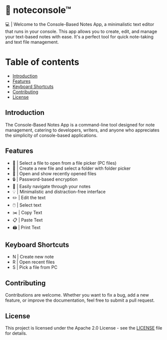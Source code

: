 # 📝 noteconsole™

💻 | Welcome to the Console-Based Notes App, a minimalistic text editor that runs in your console. 
      This app allows you to create, edit, and manage your text-based notes with ease. 
       It's a perfect tool for quick note-taking and text file management.

# Table of contents

- [Introduction](#introduction)
- [Features](#features)
- [Keyboard Shortcuts](#keyboard-shortcuts)
- [Contributing](#contributing)
- [License](#license)

## Introduction

The Console-Based Notes App is a command-line tool designed for note management, catering to developers, 
writers, and anyone who appreciates the simplicity of console-based applications.

## Features

- 📁 | Select a file to open from a file picker (PC files)
- 📁 | Create a new file and select a folder with folder picker
- 📝 | Open and show recently opened files
- 🔒 | Password-based encryption
- 🧭 | Easily navigate through your notes
- 💡 | Minimalistic and distraction-free interface
- ✏️ | Edit the text
- 🖱️ | Select text
- ✂️ | Copy Text
- 📋 | Paste Text
- 🖨️ | Print Text

## Keyboard Shortcuts

- N | Create new note
- R | Open recent files
- S | Pick a file from PC

## Contributing

Contributions are welcome. 
Whether you want to fix a bug, add a new feature, or improve the documentation, feel free to submit a pull request. 

## License
This project is licensed under the Apache 2.0 License - see the [LICENSE](LICENSE) file for details.
